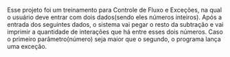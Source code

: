 Esse projeto foi um treinamento para Controle de Fluxo e Exceções, na qual o usuário deve entrar com dois dados(sendo eles números inteiros).
Após a entrada dos seguintes dados, o sistema vai pegar o resto da subtração e vai imprimir a quantidade de interações que há entre esses dois números. Caso o primeiro parâmetro(número) seja maior que o segundo, o programa lança uma exceção.
